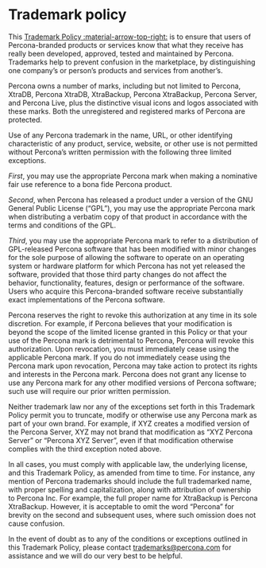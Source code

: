# Trademark policy

This [Trademark Policy :material-arrow-top-right:](https://www.percona.com/trademark-policy) is to ensure that users of Percona-branded products or
services know that what they receive has really been developed, approved,
tested and maintained by Percona. Trademarks help to prevent confusion in the
marketplace, by distinguishing one company’s or person’s products and services
from another’s.

Percona owns a number of marks, including but not limited to Percona, XtraDB,
Percona XtraDB, XtraBackup, Percona XtraBackup, Percona Server, and Percona
Live, plus the distinctive visual icons and logos associated with these marks.
Both the unregistered and registered marks of Percona are protected.

Use of any Percona trademark in the name, URL, or other identifying
characteristic of any product, service, website, or other use is not permitted
without Percona’s written permission with the following three limited
exceptions.

*First*, you may use the appropriate Percona mark when making a nominative fair
use reference to a bona fide Percona product.

*Second*, when Percona has released a product under a version of the GNU
General Public License (“GPL”), you may use the appropriate Percona mark when
distributing a verbatim copy of that product in accordance with the terms and
conditions of the GPL.

*Third*, you may use the appropriate Percona mark to refer to a distribution of
GPL-released Percona software that has been modified with minor changes for
the sole purpose of allowing the software to operate on an operating system or
hardware platform for which Percona has not yet released the software, provided
that those third party changes do not affect the behavior, functionality,
features, design or performance of the software. Users who acquire this
Percona-branded software receive substantially exact implementations of the
Percona software.

Percona reserves the right to revoke this authorization at any time in its sole
discretion. For example, if Percona believes that your modification is beyond
the scope of the limited license granted in this Policy or that your use of the
Percona mark is detrimental to Percona, Percona will revoke this authorization.
Upon revocation, you must immediately cease using the applicable Percona mark.
If you do not immediately cease using the Percona mark upon revocation, Percona
may take action to protect its rights and interests in the Percona mark.
Percona does not grant any license to use any Percona mark for any other
modified versions of Percona software; such use will require our prior written
permission.

Neither trademark law nor any of the exceptions set forth in this Trademark
Policy permit you to truncate, modify or otherwise use any Percona mark as part
of your own brand. For example, if XYZ creates a modified version of the
Percona Server, XYZ may not brand that modification as “XYZ Percona Server” or
“Percona XYZ Server”, even if that modification otherwise complies with the
third exception noted above.

In all cases, you must comply with applicable law, the underlying license, and
this Trademark Policy, as amended from time to time. For instance, any mention
of Percona trademarks should include the full trademarked name, with proper
spelling and capitalization, along with attribution of ownership to Percona
Inc. For example, the full proper name for XtraBackup is Percona XtraBackup.
However, it is acceptable to omit the word “Percona” for brevity on the second
and subsequent uses, where such omission does not cause confusion.

In the event of doubt as to any of the conditions or exceptions outlined in
this Trademark Policy, please contact [trademarks@percona.com](mailto:trademarks@percona.com) for assistance and
we will do our very best to be helpful.
